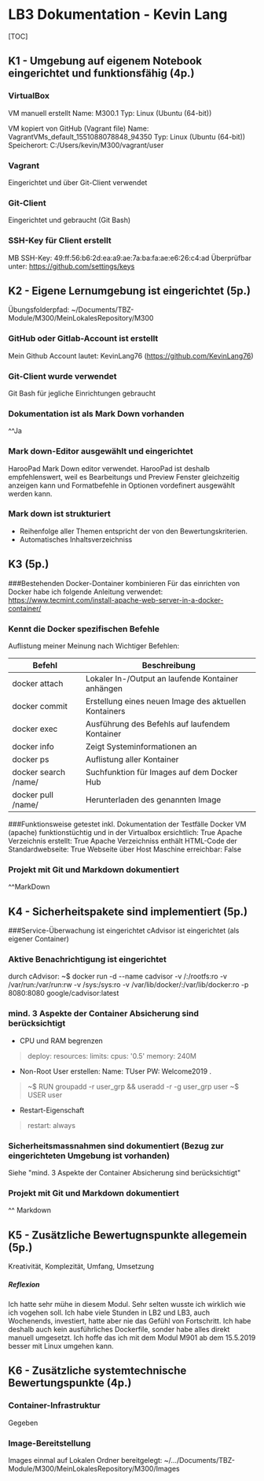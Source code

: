# LB3 Dokumentation - Kevin Lang

[TOC]

## K1 - Umgebung auf eigenem Notebook eingerichtet und funktionsfähig (4p.)

### VirtualBox
VM manuell erstellt
Name: M300.1
Typ: Linux (Ubuntu (64-bit))

VM kopiert von GitHub (Vagrant file)
Name: VagrantVMs_default_1551088078848_94350
Typ: Linux (Ubuntu (64-bit))
Speicherort: C:/Users/kevin/M300/vagrant/user

### Vagrant
Eingerichtet und über Git-Client verwendet

### Git-Client
Eingerichtet und gebraucht (Git Bash)

### SSH-Key für Client erstellt
MB SSH-Key: 49:ff:56:b6:2d:ea:a9:ae:7a:ba:fa:ae:e6:26:c4:ad
Überprüfbar unter: https://github.com/settings/keys


## K2 - Eigene Lernumgebung ist eingerichtet (5p.)
Übungsfolderpfad:
~/Documents/TBZ-Module/M300/MeinLokalesRepository/M300

### GitHub oder Gitlab-Account ist erstellt
Mein Github Account lautet: KevinLang76 (https://github.com/KevinLang76)

### Git-Client wurde verwendet
Git Bash für jegliche Einrichtungen gebraucht

### Dokumentation ist als Mark Down vorhanden
^^Ja

### Mark down-Editor ausgewählt und eingerichtet
HarooPad Mark Down editor verwendet.
HarooPad ist deshalb empfehlenswert, weil es Bearbeitungs und Preview Fenster gleichzeitig anzeigen kann und Formatbefehle in Optionen vordefinert ausgewählt werden kann.

### Mark down ist strukturiert
+ Reihenfolge aller Themen entspricht der von den Bewertungskriterien.
+ Automatisches Inhaltsverzeichniss

## K3 (5p.)
###Bestehenden Docker-Dontainer kombinieren
Für das einrichten von Docker habe ich folgende Anleitung verwendet:
https://www.tecmint.com/install-apache-web-server-in-a-docker-container/

### Kennt die Docker spezifischen Befehle
Auflistung meiner Meinung nach Wichtiger Befehlen:

| Befehl | Beschreibung |
|--------|--------|
|  docker attach |  Lokaler In-/Output an laufende Kontainer anhängen  |
|docker commit  | Erstellung eines neuen Image des aktuellen Kontainers|
|docker exec|Ausführung des Befehls auf laufendem Kontainer|
|docker info| Zeigt Systeminformationen an|
|docker ps|Auflistung aller Kontainer|
|docker search /name/|Suchfunktion für Images auf dem Docker Hub|
|docker pull /name/|Herunterladen des genannten Image|

###Funktionsweise getestet inkl. Dokumentation der Testfälle
Docker VM (apache) funktionstüchtig und in der Virtualbox ersichtlich: True
Apache Verzeichnis erstellt:
True
Apache Verzeichniss enthält HTML-Code der Standardwebseite:
True
Webseite über Host Maschine erreichbar:
False

### Projekt mit Git und Markdown dokumentiert
^^MarkDown


## K4 - Sicherheitspakete sind implementiert (5p.)
###Service-Überwachung ist eingerichtet
cAdvisor ist eingerichtet (als eigener Container)

### Aktive Benachrichtigung ist eingerichtet
durch cAdvisor:
~$ docker run -d --name cadvisor -v /:/rootfs:ro -v /var/run:/var/run:rw -v /sys:/sys:ro -v /var/lib/docker/:/var/lib/docker:ro -p 8080:8080 google/cadvisor:latest

### mind. 3 Aspekte der Container Absicherung sind berücksichtigt

- CPU und RAM begrenzen
>deploy:
resources:
limits:
cpus: '0.5'
memory: 240M

- Non-Root User erstellen:
Name: TUser
PW: Welcome2019
.
>~$ RUN groupadd -r user_grp && useradd -r -g user_grp user
~$ USER user

- Restart-Eigenschaft
>restart: always


### Sicherheitsmassnahmen sind dokumentiert (Bezug zur eingerichteten Umgebung ist vorhanden)

Siehe "mind. 3 Aspekte der Container Absicherung sind berücksichtigt"

### Projekt mit Git und Markdown dokumentiert
^^ Markdown

## K5 - Zusätzliche Bewertugnspunkte allegemein (5p.)
Kreativität, Komplezität, Umfang, Umsetzung

##### Reflexion
Ich hatte sehr mühe in diesem Modul. Sehr selten wusste ich wirklich wie ich vogehen soll. Ich habe viele Stunden in LB2 und LB3, auch Wochenends, investiert, hatte aber nie das Gefühl von Fortschritt. Ich habe deshalb auch kein ausführliches Dockerfile, sonder habe alles direkt manuell umgesetzt.
Ich hoffe das ich mit dem Modul M901 ab dem 15.5.2019 besser mit Linux umgehen kann.


## K6 - Zusätzliche systemtechnische Bewertungspunkte (4p.)
### Container-Infrastruktur
Gegeben
### Image-Bereitstellung
Images einmal auf Lokalen Ordner bereitgelegt:
~/.../Documents/TBZ-Module/M300/MeinLokalesRepository/M300/Images




